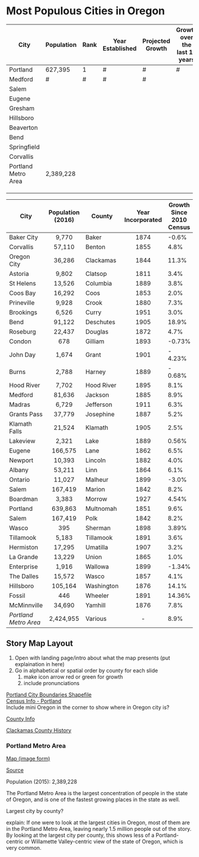 # Most Populous Cities in Oregon

| City                | Population | Rank | Year Established | Projected Growth | Growth over the last 10 years | County    |
| ------------------- | ---------- | :--- | ---------------- | ---------------- | ----------------------------- | --------- |
| Portland            | 627,395    | 1    | #                | #                | #                             | Multnomah |
| Medford             | #          | #    | #                | #                |                               |           |
| Salem               |            |      |                  |                  |                               |           |
| Eugene              |            |      |                  |                  |                               |           |
| Gresham             |            |      |                  |                  |                               |           |
| Hillsboro           |            |      |                  |                  |                               |           |
| Beaverton           |            |      |                  |                  |                               |           |
| Bend                |            |      |                  |                  |                               |           |
| Springfield         |            |      |                  |                  |                               |           |
| Corvallis           |            |      |                  |                  |                               | Benton    |
| Portland Metro Area | 2,389,228  |      |                  |                  |                               | Various   |
|                     |            |      |                  |                  |                               |           |
|                     |            |      |                  |                  |                               |           |
|                     |            |      |                  |                  |                               |           |



| City                  | Population (2016) | County     | Year Incorporated | Growth Since 2010 Census | Projected Growth | Notes |
| --------------------- | :---------------: | ---------- | :---------------: | ------------------------ | ---------------- | ----- |
| Baker City            |       9,770       | Baker      |       1874        | -0.6%                    |                  |       |
| Corvallis             |      57,110       | Benton     |       1855        | 4.8%                     |                  |       |
| Oregon City           |      36,286       | Clackamas  |       1844        | 11.3%                    |                  |       |
| Astoria               |       9,802       | Clatsop    |       1811        | 3.4%                     |                  |       |
| St Helens             |      13,526       | Columbia   |       1889        | 3.8%                     |                  |       |
| Coos Bay              |      16,292       | Coos       |       1853        | 2.0%                     |                  |       |
| Prineville            |       9,928       | Crook      |       1880        | 7.3%                     |                  |       |
| Brookings             |       6,526       | Curry      |       1951        | 3.0%                     |                  |       |
| Bend                  |      91,122       | Deschutes  |       1905        | 18.9%                    |                  |       |
| Roseburg              |      22,437       | Douglas    |       1872        | 4.7%                     |                  |       |
| Condon                |        678        | Gilliam    |       1893        | -0.73%                   |                  |       |
| John Day              |       1,674       | Grant      |       1901        | - 4.23%                  |                  |       |
| Burns                 |       2,788       | Harney     |       1889        | - 0.68%                  |                  |       |
| Hood River            |       7,702       | Hood River |       1895        | 8.1%                     |                  |       |
| Medford               |      81,636       | Jackson    |       1885        | 8.9%                     |                  |       |
| Madras                |       6,729       | Jefferson  |       1911        | 6.3%                     |                  |       |
| Grants Pass           |      37,779       | Josephine  |       1887        | 5.2%                     |                  |       |
| Klamath Falls         |      21,524       | Klamath    |       1905        | 2.5%                     |                  |       |
| Lakeview              |       2,321       | Lake       |       1889        | 0.56%                    |                  |       |
| Eugene                |      166,575      | Lane       |       1862        | 6.5%                     |                  |       |
| Newport               |      10,393       | Lincoln    |       1882        | 4.0%                     |                  |       |
| Albany                |      53,211       | Linn       |       1864        | 6.1%                     |                  |       |
| Ontario               |      11,027       | Malheur    |       1899        | -3.0%                    |                  |       |
| Salem                 |      167,419      | Marion     |       1842        | 8.2%                     |                  |       |
| Boardman              |       3,383       | Morrow     |       1927        | 4.54%                    |                  |       |
| Portland              |      639,863      | Multnomah  |       1851        | 9.6%                     |                  |       |
| Salem                 |      167,419      | Polk       |       1842        | 8.2%                     |                  |       |
| Wasco                 |        395        | Sherman    |       1898        | 3.89%                    |                  |       |
| Tillamook             |       5,183       | Tillamook  |       1891        | 3.6%                     |                  |       |
| Hermiston             |      17,295       | Umatilla   |       1907        | 3.2%                     |                  |       |
| La Grande             |      13,229       | Union      |       1865        | 1.0%                     |                  |       |
| Enterprise            |       1,916       | Wallowa    |       1899        | -1.34%                   |                  |       |
| The Dalles            |      15,572       | Wasco      |       1857        | 4.1%                     |                  |       |
| Hillsboro             |      105,164      | Washington |       1876        | 14.1%                    |                  |       |
| Fossil                |        446        | Wheeler    |       1891        | 14.36%                   |                  |       |
| McMinnville           |      34,690       | Yamhill    |       1876        | 7.8%                     |                  |       |
| *Portland Metro Area* |     2,424,955     | Various    |         -         | 8.9%                     |                  |       |

## Story Map Layout

1. Open with landing page/intro about what the map presents (put explaination in here)
2. Go in alphabetical or spatial order by county for each slide
   1. make icon arrow red or green for growth
   2. include pronunciations 


[Portland City Boundaries Shapefile](http://gis-pdx.opendata.arcgis.com/datasets/city-boundaries)  
[Census Info - Portland](https://www.census.gov/quickfacts/fact/table/portlandcityoregon/PST045216)  
Include mini Oregon in the corner to show where in Oregon city is?

[County Info](http://bluebook.state.or.us/local/counties/counties.htm)



[Clackamas County History](http://www.clackamas.us/pga/about.html)



### Portland Metro Area

[Map (image form)](https://www.oregonmetro.gov/sites/default/files/styles/content/public/2016/04/15/2015-03-26_1133.png?itok=giJ95RfY)

[Source](https://www.oregonmetro.gov/news/portland-region-nears-24-million-residents-growing-41000-last-year)

Population (2015): 2,389,228

The Portland Metro Area is the largest concentration of people in the state of Oregon, and is one of the fastest growing places in the state as well.



Largest city by county?

explain: If one were to look at the largest cities in Oregon, most of them are in the Portland Metro Area, leaving nearly 1.5 million people out of the story. By looking at the largest city per county, this shows less of a Portland-centric or Willamette Valley-centric view of the state of Oregon, which is very common.